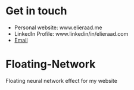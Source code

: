 # Get in touch
<ul>
  <li>Personal website: www.elieraad.me</li>
  <li>LinkedIn Profile: www.linkedin/in/elieraad.com</li>
  <li><a href="mailto:elie.raad01@lau.edu">Email</a></li>
</ul>

# Floating-Network
Floating neural network effect for my website
